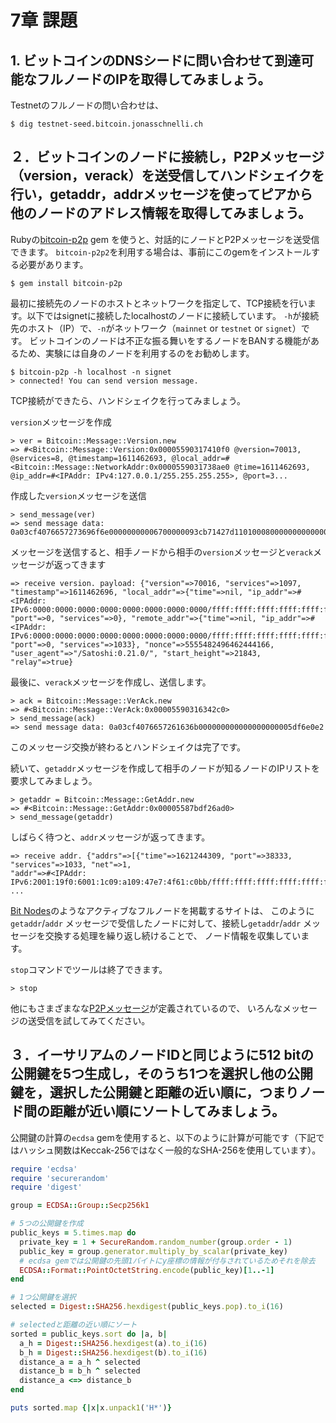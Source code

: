# 7章 課題

## 1. ビットコインのDNSシードに問い合わせて到達可能なフルノードのIPを取得してみましょう。

Testnetのフルノードの問い合わせは、

    $ dig testnet-seed.bitcoin.jonasschnelli.ch

## ２．ビットコインのノードに接続し，P2Pメッセージ（version，verack）を送受信してハンドシェイクを行い，getaddr，addrメッセージを使ってピアから他のノードのアドレス情報を取得してみましょう。

Rubyの[bitcoin-p2p](https://github.com/azuchi/bitcoin-p2p) gem を使うと、対話的にノードとP2Pメッセージを送受信できます。
`bitcoin-p2p2`を利用する場合は、事前にこのgemをインストールする必要があります。

    $ gem install bitcoin-p2p

最初に接続先のノードのホストとネットワークを指定して、TCP接続を行います。以下ではsignetに接続したlocalhostのノードに接続しています。
`-h`が接続先のホスト（IP）で、`-n`がネットワーク（`mainnet` or `testnet` or `signet`）です。
ビットコインのノードは不正な振る舞いをするノードをBANする機能があるため、実験には自身のノードを利用するのをお勧めします。

    $ bitcoin-p2p -h localhost -n signet
    > connected! You can send version message.

TCP接続ができたら、ハンドシェイクを行ってみましょう。

`version`メッセージを作成

    > ver = Bitcoin::Message::Version.new
    => #<Bitcoin::Message::Version:0x00005590317410f0 @version=70013, @services=8, @timestamp=1611462693, @local_addr=#<Bitcoin::Message::NetworkAddr:0x0000559031738ae0 @time=1611462693, @ip_addr=#<IPAddr: IPv4:127.0.0.1/255.255.255.255>, @port=3...

作成した`version`メッセージを送信

    > send_message(ver)
    => send message data: 0a03cf4076657273696f6e00000000006700000093cb71427d110100080000000000000025f80c6000000000080000000000000000000000000000000000ffff7f00000195bd080000000000000000000000000000000000ffff7f00000195bd519f0f6807576b1c112f626974636f696e72623a302e362e302f0000000000

メッセージを送信すると、相手ノードから相手の`version`メッセージと`verack`メッセージが返ってきます

    => receive version. payload: {"version"=>70016, "services"=>1097, "timestamp"=>1611462696, "local_addr"=>{"time"=>nil, "ip_addr"=>#<IPAddr: IPv6:0000:0000:0000:0000:0000:0000:0000:0000/ffff:ffff:ffff:ffff:ffff:ffff:ffff:ffff>, "port"=>0, "services"=>0}, "remote_addr"=>{"time"=>nil, "ip_addr"=>#<IPAddr: IPv6:0000:0000:0000:0000:0000:0000:0000:0000/ffff:ffff:ffff:ffff:ffff:ffff:ffff:ffff>, "port"=>0, "services"=>1033}, "nonce"=>5555482496462444166, "user_agent"=>"/Satoshi:0.21.0/", "start_height"=>21843, "relay"=>true}

最後に、`verack`メッセージを作成し、送信します。

    > ack = Bitcoin::Message::VerAck.new
    => #<Bitcoin::Message::VerAck:0x00005590316342c0>
    > send_message(ack)
    => send message data: 0a03cf4076657261636b000000000000000000005df6e0e2

このメッセージ交換が終わるとハンドシェイクは完了です。

続いて、`getaddr`メッセージを作成して相手のノードが知るノードのIPリストを要求してみましょう。

    > getaddr = Bitcoin::Message::GetAddr.new
    => #<Bitcoin::Message::GetAddr:0x00005587bdf26ad0>
    > send_message(getaddr)

しばらく待つと、`addr`メッセージが返ってきます。

    => receive addr. {"addrs"=>[{"time"=>1621244309, "port"=>38333, "services"=>1033, "net"=>1, 
    "addr"=>#<IPAddr: IPv6:2001:19f0:6001:1c09:a109:47e7:4f61:c0bb/ffff:ffff:ffff:ffff:ffff:ffff:ffff:ffff>}, ...

[Bit Nodes](https://bitnodes.io/)のようなアクティブなフルノードを掲載するサイトは、
このように`getaddr`/`addr` メッセージで受信したノードに対して、接続し`getaddr`/`addr` メッセージを交換する処理を繰り返し続けることで、
ノード情報を収集しています。

`stop`コマンドでツールは終了できます。

    > stop

他にもさまざまなな[P2Pメッセージ](https://en.bitcoin.it/wiki/Protocol_documentation#Message_types)が定義されているので、
いろんなメッセージの送受信を試してみてください。

## ３．イーサリアムのノードIDと同じように512 bitの公開鍵を5つ生成し，そのうち1つを選択し他の公開鍵を，選択した公開鍵と距離の近い順に，つまりノード間の距離が近い順にソートしてみましょう。

公開鍵の計算の`ecdsa` gemを使用すると、以下のように計算が可能です（下記ではハッシュ関数はKeccak-256ではなく一般的なSHA-256を使用しています）。

```ruby
require 'ecdsa'
require 'securerandom'
require 'digest'

group = ECDSA::Group::Secp256k1

# 5つの公開鍵を作成
public_keys = 5.times.map do
  private_key = 1 + SecureRandom.random_number(group.order - 1)
  public_key = group.generator.multiply_by_scalar(private_key)
  # ecdsa gemでは公開鍵の先頭1バイトにy座標の情報が付与されているためそれを除去
  ECDSA::Format::PointOctetString.encode(public_key)[1..-1]
end

# 1つ公開鍵を選択
selected = Digest::SHA256.hexdigest(public_keys.pop).to_i(16)

# selectedと距離の近い順にソート
sorted = public_keys.sort do |a, b|
  a_h = Digest::SHA256.hexdigest(a).to_i(16)
  b_h = Digest::SHA256.hexdigest(b).to_i(16)
  distance_a = a_h ^ selected
  distance_b = b_h ^ selected
  distance_a <=> distance_b
end

puts sorted.map {|x|x.unpack1('H*')}
```